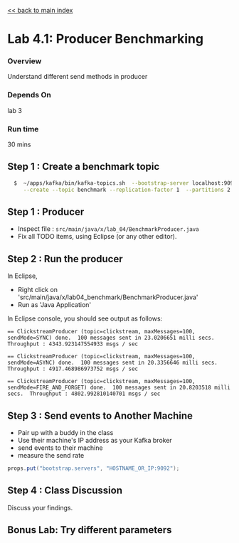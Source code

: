 <link rel='stylesheet' href='../assets/css/main.css'/>

[<< back to main index](../README.md)

# Lab 4.1: Producer Benchmarking

### Overview
Understand different send methods in producer

### Depends On
lab 3

### Run time
30 mins

## Step 1 : Create a benchmark topic
```bash
  $  ~/apps/kafka/bin/kafka-topics.sh  --bootstrap-server localhost:9092  \
     --create --topic benchmark --replication-factor 1  --partitions 2
```

## Step 1 : Producer
* Inspect file : `src/main/java/x/lab_04/BenchmarkProducer.java`  
* Fix all TODO items, using Eclipse (or any other editor).



## Step 2 : Run the producer
In Eclipse,
* Right click on 'src/main/java/x/lab04_benchmark/BenchmarkProducer.java'
* Run as 'Java Application'

In Eclipse console, you should see output as follows:
```console
== ClickstreamProducer (topic=clickstream, maxMessages=100, sendMode=SYNC) done.  100 messages sent in 23.0206651 milli secs.  Throughput : 4343.923147554933 msgs / sec

== ClickstreamProducer (topic=clickstream, maxMessages=100, sendMode=ASYNC) done.  100 messages sent in 20.3356646 milli secs.  Throughput : 4917.468986973752 msgs / sec

== ClickstreamProducer (topic=clickstream, maxMessages=100, sendMode=FIRE_AND_FORGET) done.  100 messages sent in 20.8203518 milli secs.  Throughput : 4802.992810140701 msgs / sec

```

## Step 3 : Send events to Another Machine
- Pair up with a buddy in the class
- Use their machine's IP address as your Kafka broker
- send events to their machine
 - measure the send rate

```java
props.put("bootstrap.servers", "HOSTNAME_OR_IP:9092");
```


## Step 4 : Class Discussion
Discuss your findings.

## Bonus Lab: Try different parameters
